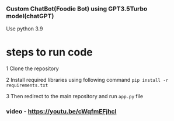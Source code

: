 ### Custom ChatBot(Foodie Bot) using GPT3.5Turbo model(chatGPT)

Use python 3.9

# steps to run code

1 Clone the repository
  
2 Install required libraries using following command 
  `pip install -r requirements.txt`

3 Then redirect to the main repository and run `app.py` file


### video - https://youtu.be/cWqfmEFjhcI
